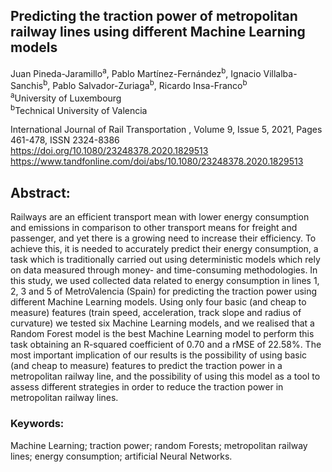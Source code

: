 ## Predicting the traction power of metropolitan railway lines using different Machine Learning models
Juan Pineda-Jaramillo<sup>a</sup>, Pablo Martínez-Fernández<sup>b</sup>, Ignacio Villalba-Sanchis<sup>b</sup>, Pablo Salvador-Zuriaga<sup>b</sup>, Ricardo Insa-Franco<sup>b</sup> \
<sup>a</sup>University of Luxembourg \
<sup>b</sup>Technical University of Valencia

International Journal of Rail Transportation , Volume 9, Issue 5, 2021, Pages 461-478, ISSN 2324-8386 \
https://doi.org/10.1080/23248378.2020.1829513 \
https://www.tandfonline.com/doi/abs/10.1080/23248378.2020.1829513



## Abstract: 
Railways are an efficient transport mean with lower energy consumption and emissions in comparison to other transport means for freight and passenger, and yet there is a growing need to increase their efficiency. To achieve this, it is needed to accurately predict their energy consumption, a task which is traditionally carried out using deterministic models which rely on data measured through money- and time-consuming methodologies. In this study, we used collected data related to energy consumption in lines 1, 2, 3 and 5 of MetroValencia (Spain) for predicting the traction power using different Machine Learning models. Using only four basic (and cheap to measure) features (train speed, acceleration, track slope and radius of curvature) we tested six Machine Learning models, and we realised that a Random Forest model is the best Machine Learning model to perform this task obtaining an R-squared coefficient of 0.70 and a rMSE of 22.58%. The most important implication of our results is the possibility of using basic (and cheap to measure) features to predict the traction power in a metropolitan railway line, and the possibility of using this model as a tool to assess different strategies in order to reduce the traction power in metropolitan railway lines.

### Keywords: 
Machine Learning; traction power; random Forests; metropolitan railway lines; energy consumption; artificial Neural Networks.
